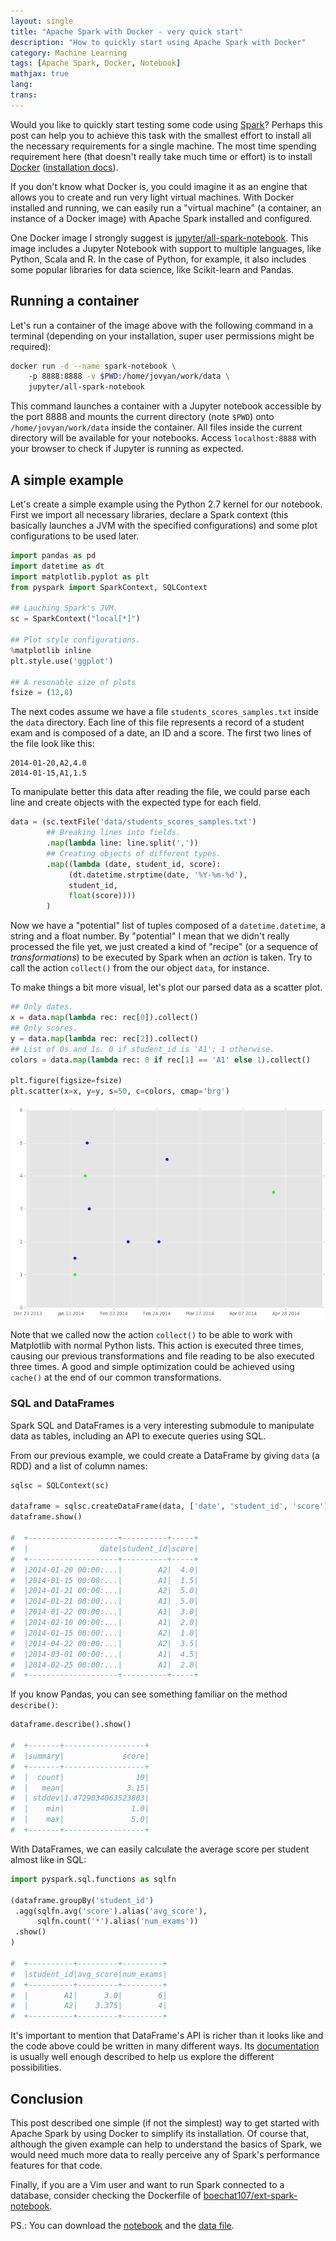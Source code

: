 ```yaml
---
layout: single
title: "Apache Spark with Docker - very quick start"
description: "How to quickly start using Apache Spark with Docker"
category: Machine Learning
tags: [Apache Spark, Docker, Notebook]
mathjax: true
lang: 
trans: 
---
```



Would you like to quickly start testing some code using
[Spark](http://spark.apache.org/)? Perhaps this post can help you to achieve this
task with the smallest effort to install all the necessary requirements for a single
machine. The most time spending requirement here (that doesn't really take much time
or effort) is to install [Docker](https://www.docker.com/) 
([installation docs](https://docs.docker.com/engine/installation/linux/ubuntulinux/)).

If you don't know what Docker is, you could imagine it as an engine that allows you
to create and run very light virtual machines. With Docker installed and running, we
can easily run a "virtual machine" (a container, an instance of a Docker image) with
Apache Spark installed and configured.

One Docker image I strongly suggest is
[jupyter/all-spark-notebook](https://github.com/jupyter/docker-stacks/tree/master/all-spark-notebook).
This image includes a Jupyter Notebook with support to multiple languages, like
Python, Scala and R. In the case of Python, for example, it also includes some
popular libraries for data science, like Scikit-learn and Pandas.

## Running a container

Let's run a container of the image above with the following command in a terminal
(depending on your installation, super user permissions might be required):

```sh
docker run -d --name spark-notebook \ 
    -p 8888:8888 -v $PWD:/home/jovyan/work/data \
    jupyter/all-spark-notebook
```

This command launches a container with a Jupyter notebook accessible by the port
8888 and mounts the current directory (note `$PWD`) onto `/home/jovyan/work/data` 
inside the container. All files inside the current directory will be available for
your notebooks. Access `localhost:8888` with your browser to check if Jupyter is
running as expected.

## A simple example

Let's create a simple example using the Python 2.7 kernel for our notebook. First we
import all necessary libraries, declare a Spark context (this basically launches a
JVM with the specified configurations) and some plot configurations to be used later.

```python
import pandas as pd
import datetime as dt
import matplotlib.pyplot as plt
from pyspark import SparkContext, SQLContext

## Lauching Spark's JVM.
sc = SparkContext("local[*]")

## Plot style configurations.
%matplotlib inline
plt.style.use('ggplot')

## A resonable size of plots
fsize = (12,8)
```

The next codes assume we have a file `students_scores_samples.txt` inside the `data`
directory. Each line of this file represents a record of a student exam and is
composed of a date, an ID and a score. The first two lines of the file look like
this:

```
2014-01-20,A2,4.0
2014-01-15,A1,1.5
```

To manipulate better this data after reading the file, we could parse each line and
create objects with the expected type for each field.

```python
data = (sc.textFile('data/students_scores_samples.txt')
        ## Breaking lines into fields.
        .map(lambda line: line.split(','))
        ## Creating objects of different types.
        .map((lambda (date, student_id, score): 
             (dt.datetime.strptime(date, '%Y-%m-%d'), 
             student_id, 
             float(score))))
        )
```

Now we have a "potential" list of tuples composed of a `datetime.datetime`, a string
and a float number. By "potential" I mean that we didn't really processed the file
yet, we just created a kind of "recipe" (or a sequence of *transformations*) to be
executed by Spark when an *action* is taken. Try to call the action `collect()`
from the our object `data`, for instance.

To make things a bit more visual, let's plot our parsed data as a scatter plot.

```python
## Only dates.
x = data.map(lambda rec: rec[0]).collect()
## Only scores.
y = data.map(lambda rec: rec[2]).collect()
## List of 0s and 1s. 0 if student_id is 'A1'; 1 otherwise.
colors = data.map(lambda rec: 0 if rec[1] == 'A1' else 1).collect()

plt.figure(figsize=fsize)
plt.scatter(x=x, y=y, s=50, c=colors, cmap='brg')
```

![scatter plot](https://raw.githubusercontent.com/boechat107/boechat107.github.io/master/posts_attachments/spark_example_scatter_plot.png)

Note that we called now the action `collect()` to be able to work with Matplotlib
with normal Python lists. This action is executed three times, causing our previous
transformations and file reading to be also executed three times. A good and simple
optimization could be achieved using `cache()` at the end of our common
transformations.

### SQL and DataFrames

Spark SQL and DataFrames is a very interesting submodule to manipulate data as
tables, including an API to execute queries using SQL.

From our previous example, we could create a DataFrame by giving `data` (a RDD) and a
list of column names:

```python
sqlsc = SQLContext(sc)

dataframe = sqlsc.createDataFrame(data, ['date', 'student_id', 'score'])
dataframe.show()

#  +--------------------+----------+-----+
#  |                date|student_id|score|
#  +--------------------+----------+-----+
#  |2014-01-20 00:00:...|        A2|  4.0|
#  |2014-01-15 00:00:...|        A1|  1.5|
#  |2014-01-21 00:00:...|        A2|  5.0|
#  |2014-01-21 00:00:...|        A1|  5.0|
#  |2014-01-22 00:00:...|        A1|  3.0|
#  |2014-02-10 00:00:...|        A1|  2.0|
#  |2014-01-15 00:00:...|        A2|  1.0|
#  |2014-04-22 00:00:...|        A2|  3.5|
#  |2014-03-01 00:00:...|        A1|  4.5|
#  |2014-02-25 00:00:...|        A1|  2.0|
#  +--------------------+----------+-----+
```

If you know Pandas, you can see something familiar on the method `describe()`:

```python
dataframe.describe().show()

#  +-------+------------------+
#  |summary|             score|
#  +-------+------------------+
#  |  count|                10|
#  |   mean|              3.15|
#  | stddev|1.4729034063523803|
#  |    min|               1.0|
#  |    max|               5.0|
#  +-------+------------------+
```

With DataFrames, we can easily calculate the average score per student almost like
in SQL:

```python
import pyspark.sql.functions as sqlfn

(dataframe.groupBy('student_id')
 .agg(sqlfn.avg('score').alias('avg_score'),
      sqlfn.count('*').alias('num_exams'))
 .show()
)

#  +----------+---------+---------+
#  |student_id|avg_score|num_exams|
#  +----------+---------+---------+
#  |        A1|      3.0|        6|
#  |        A2|    3.375|        4|
#  +----------+---------+---------+
```

It's important to mention that DataFrame's API is richer than it looks like and the
code above could be written in many different ways. Its
[documentation](http://spark.apache.org/docs/latest/api/python/pyspark.sql.html) is
usually well enough described to help us explore the different possibilities.

## Conclusion

This post described one simple (if not the simplest) way to get started with Apache
Spark by using Docker to simplify its installation. Of course that, although the
given example can help to understand the basics of Spark, we would need much more
data to really perceive any of Spark's performance features for that code.

Finally, if you are a Vim user and want to run Spark connected to a database,
consider checking the Dockerfile
of [boechat107/ext-spark-notebook](https://github.com/boechat107/ext-spark-notebook).

PS.: You can download the 
[notebook](https://github.com/boechat/boechat107.github.io/blob/master/posts_attachments/pyspark_example.ipynb)
and the
[data file](https://github.com/boechat/boechat107.github.io/blob/master/posts_attachments/students_scores_samples.txt).
